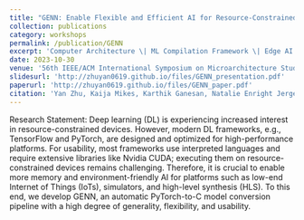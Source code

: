 ```yaml
---
title: "GENN: Enable Flexible and Efficient AI for Resource-Constrained Platforms"
collection: publications
category: workshops
permalink: /publication/GENN
excerpt: 'Computer Architecture \| ML Compilation Framework \| Edge AI'
date: 2023-10-30
venue: '56th IEEE/ACM International Symposium on Microarchitecture Student Research Competition(MICRO SRC)'
slidesurl: 'http://zhuyan0619.github.io/files/GENN_presentation.pdf'
paperurl: 'http://zhuyan0619.github.io/files/GENN_paper.pdf'
citation: 'Yan Zhu, Kaija Mikes, Karthik Ganesan, Natalie Enright Jerger'
---
```


Research Statement: Deep learning (DL) is experiencing increased interest in resource-constrained devices. However, modern DL frameworks, e.g., TensorFlow and PyTorch, are designed and optimized for high-performance platforms. For usability, most frameworks use interpreted languages and require extensive libraries like Nvidia CUDA; executing them on resource-constrained devices remains challenging. Therefore, it is crucial to enable more memory and environment-friendly AI for platforms such as low-end Internet of Things (IoTs), simulators, and high-level synthesis (HLS). To this end, we develop GENN, an automatic PyTorch-to-C model conversion pipeline with a high degree of generality, flexibility, and usability.